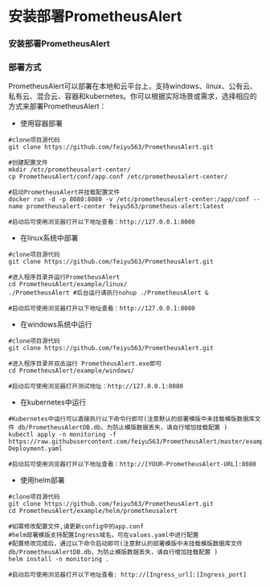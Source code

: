 # 安装部署PrometheusAlert



### 安装部署PrometheusAlert

### 部署方式

PrometheusAlert可以部署在本地和云平台上，支持windows、linux、公有云、私有云、混合云、容器和kubernetes。你可以根据实际场景或需求，选择相应的方式来部署PrometheusAlert：

* 使用容器部署

```text
#clone项目源代码
git clone https://github.com/feiyu563/PrometheusAlert.git

#创建配置文件
mkdir /etc/prometheusalert-center/
cp PrometheusAlert/conf/app.conf /etc/prometheusalert-center/

#启动PrometheusAlert并挂载配置文件
docker run -d -p 8080:8080 -v /etc/prometheusalert-center:/app/conf --name prometheusalert-center feiyu563/prometheus-alert:latest

#启动后可使用浏览器打开以下地址查看：http://127.0.0.1:8080
```

* 在linux系统中部署

```text
#clone项目源代码
git clone https://github.com/feiyu563/PrometheusAlert.git

#进入程序目录并运行PrometheusAlert
cd PrometheusAlert/example/linux/
./PrometheusAlert #后台运行请执行nohup ./PrometheusAlert &

#启动后可使用浏览器打开以下地址查看：http://127.0.0.1:8080
```

* 在windows系统中运行

```text
#clone项目源代码
git clone https://github.com/feiyu563/PrometheusAlert.git

#进入程序目录并双击运行 PrometheusAlert.exe即可
cd PrometheusAlert/example/windows/

#启动后可使用浏览器打开测试地址：http://127.0.0.1:8080
```

* 在kubernetes中运行

```text
#Kubernetes中运行可以直接执行以下命令行即可(注意默认的部署模版中未挂载模版数据库文件 db/PrometheusAlertDB.db，为防止模版数据丢失，请自行增加挂载配置 )
kubectl apply -n monitoring -f https://raw.githubusercontent.com/feiyu563/PrometheusAlert/master/example/kubernetes/PrometheusAlert-Deployment.yaml

#启动后可使用浏览器打开以下地址查看：http://[YOUR-PrometheusAlert-URL]:8080
```

* 使用helm部署

```text
#clone项目源代码
git clone https://github.com/feiyu563/PrometheusAlert.git
cd PrometheusAlert/example/helm/prometheusalert

#如需修改配置文件,请更新config中的app.conf
#helm部署模版支持配置Ingress域名，可在values.yaml中进行配置
#配置修改完成后，通过以下命令启动即可(注意默认的部署模版中未挂载模版数据库文件 db/PrometheusAlertDB.db，为防止模版数据丢失，请自行增加挂载配置 )
helm install -n monitoring .

#启动后可使用浏览器打开以下地址查看: http://[Ingress_url]:[Ingress_port]
```


